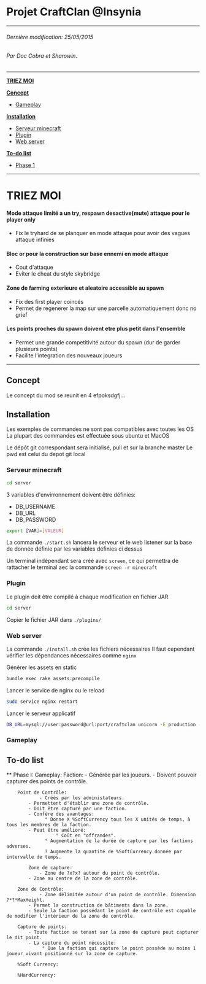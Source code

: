# Projet CraftClan @Insynia
___
###### Dernière modification: 25/05/2015
###### Par Doc Cobra et Sharowin.
___

**[TRIEZ MOI](#triez-moi)**

**[Concept](#concept)**
* [Gameplay](#gameplay)

**[Installation](#installation)**
* [Serveur minecraft](#serveur-minecraft)
* [Plugin](#plugin)
* [Web server](#web-server)

**[To-do list](#to-do-list)**
* [Phase 1](#phase-1)

___
# TRIEZ MOI

#### Mode attaque limité a un try, respawn desactive(mute) attaque pour le player only
* Fix le tryhard de se planquer en mode attaque pour avoir des vagues attaque infinies

#### Bloc or pour la construction sur base ennemi en mode attaque
* Cout d'attaque
* Eviter le cheat du style skybridge

#### Zone de farming exterieure et aleatoire accessible au spawn
* Fix des first player coincés
* Permet de regenerer la map sur une parcelle automatiquement donc no grief

#### Les points proches du spawn doivent etre plus petit dans l'ensemble
* Permet une grande competitivité autour du spawn (dur de garder plusieurs points)
* Facilite l'integration des nouveaux joueurs

___

## Concept

Le concept du mod se reunit en 4 efpoksdgfj...

## Installation

Les exemples de commandes ne sont pas compatibles avec toutes les OS
La plupart des commandes est effectuée sous ubuntu et MacOS

Le dépôt git correspondant sera initialisé, pull et sur la branche master
Le pwd est celui du depot git local

### Serveur minecraft

```bash
cd server
````

3 variables d'envirronnement doivent être définies:
- DB_USERNAME
- DB_URL
- DB_PASSWORD

```bash
export [VAR]=[VALEUR]
```

La commande `./start.sh` lancera le serveur et le web listener sur la base de donnée définie par les variables définies ci dessus

Un terminal indépendant sera créé avec `screen`, ce qui permettra de rattacher le terminal aec la commande `screen -r minecraft`

### Plugin

Le plugin doit être compilé à chaque modification en fichier JAR

```bash
cd server
```

Copier le fichier JAR dans `./plugins/`

### Web server

La commande `./install.sh` crée les fichiers nécessaires
Il faut cependant vérifier les dépendances nécessaires comme `nginx`

Générer les assets en static

```bash
bundle exec rake assets:precompile
```

Lancer le service de nginx ou le reload

```bash
sudo service nginx restart
```

Lancer le serveur applicatif

```bash
DB_URL=mysql://user:password@url:port/craftclan unicorn -E production -c config/unicorn.rb
```

### Gameplay

## To-do list

** Phase I:
      Gameplay:
		Faction:
			- Générée par les joueurs.
			- Doivent pouvoir capturer des points de contrôle.

		Point de Contrôle:
		        - Créés par les administateurs.
			- Permettent d'établir une zone de contrôle.
			- Doit être capturé par une faction.
			- Confère des avantages:
			  	  ° Donne X %SoftCurrency tous les X unités de temps, à tous les membres de la faction.
			- Peut être amélioré:
			       	  ° Coût en "offrandes".
				  ° Augmentation de la durée de capture par les factions adverses.
				  ? Augmente la quantité de %SoftCurrency donnée par intervalle de temps.

	        Zone de capture:
		     	- Zone de ?x?x? autour du point de contrôle.
			- Zone au centre de la zone de contrôle.

		Zone de Contrôle:
		     	- Zone délimitée autour d'un point de contrôle. Dimension ?*?*MaxHeight.
			- Permet la construction de bâtiments dans la zone.
			- Seule la faction possédant le point de contrôle est capable de modifier l'intérieur de la zone de contrôle.

		Capture de points:
			- Toute faction se tenant sur la zone de capture peut capturer le dit point.
			- La capture du point nécessite:
			     ° Que la faction qui capture le point possède au moins 1 joueur vivant positionné sur la zone de capture.
		
		%Soft Currency:

		%HardCurrency: